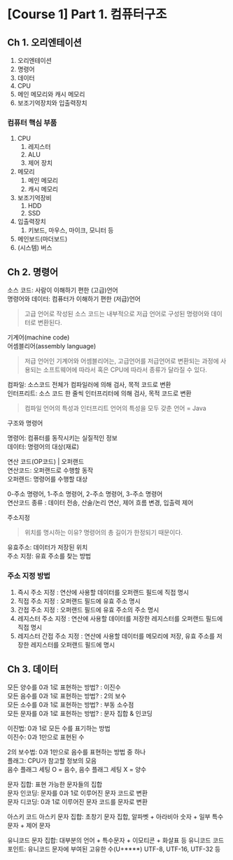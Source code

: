 # **[Course 1] Part 1. 컴퓨터구조**

## Ch 1. 오리엔테이션

1. 오리엔테이션
2. 명령어
3. 데이터
4. CPU
5. 메인 메모리와 캐시 메모리
6. 보조기억장치와 입출력장치

### 컴퓨터 핵심 부품
1. CPU
    1. 레지스터
    2. ALU
    3. 제어 장치
2. 메모리
    1. 메인 메모리
    2. 캐시 메모리
3. 보조기억장비
    1. HDD
    2. SSD
4. 입출력장치
    1. 키보드, 마우스, 마이크, 모니터 등
5. 메인보드(마더보드)
6. (시스템) 버스

## Ch 2. 명령어

소스 코드: 사람이 이해하기 편한 (고급)언어<br>
명령어와 데이터: 컴퓨터가 이해하기 편한 (저급)언어
> 고급 언어로 작성된 소스 코드는 내부적으로 저급 언어로 구성된 명령어와 데이터로 변환된다.

기계어(machine code)<br>
어셈블리어(assembly language)
> 저급 언어인 기계어와 어셈블리어는, 고급언어를 저급언어로 변환되는 과정에 사용되는 소프트웨어에 따라서 혹은 CPU에 따라서 종류가 달라질 수 있다.

컴파일: 소스코드 전체가 컴파일러에 의해 검사, 목적 코드로 변환<br>
인터프리트: 소스 코드 한 줄씩 인터프리터에 의해 검사, 목적 코드로 변환
> 컴파일 언어의 특성과 인터프리트 언어의 특성을 모두 갖춘 언어 = Java

구조와 명령어

명령어: 컴퓨터를 동작시키는 실질적인 정보<br>
데이터: 명령어의 대상(재료)

연산 코드(OP코드) | 오퍼랜드<br>
연산코드: 오퍼랜드로 수행할 동작<br>
오퍼랜드: 명령어를 수행할 대상

0-주소 명령어, 1-주소 명령어, 2-주소 명령어, 3-주소 명령어<br>
연산코드 종류 : 데이터 전송, 산술/논리 연산, 제어 흐름 변경, 입출력 제어

주소지정
> 위치를 명시하는 이유? 명령어의 총 길이가 한정되기 때문이다.

유효주소: 데이터가 저장된 위치<br>
주소 지정: 유효 주소를 찾는 방법

### 주소 지정 방법
1. 즉시 주소 지정 : 연산에 사용할 데이터를 오퍼랜드 필드에 직접 명시
2. 직접 주소 지정 : 오퍼랜드 필드에 유효 주소 명시
3. 간접 주소 지정 : 오퍼랜드 필드에 유효 주소의 주소 명시
4. 레지스터 주소 지정 : 연산에 사용할 데이터를 저장한 레지스터를 오퍼랜드 필드에 직접 명시
5. 레지스터 간접 주소 지정 : 연산에 사용할 데이터를 메모리에 저장, 유효 주소를 저장한 레지스터를 오퍼랜드 필드에 명시

## Ch 3. 데이터

모든 양수를 0과 1로 표현하는 방법? : 이진수<br>
모든 음수를 0과 1로 표현하는 방법? : 2의 보수<br>
모든 소수를 0과 1로 표현하는 방법? : 부동 소수점<br>
모든 문자를 0과 1로 표현하는 방법? : 문자 집합 & 인코딩

이진법: 0과 1로 모든 수를 표기하는 방법<br>
이진수: 0과 1만으로 표현된 수

2의 보수법: 0과 1만으로 음수를 표현하는 방법 중 하나<br>
플래그: CPU가 참고할 정보의 모음<br>
음수 플래그 세팅 O = 음수, 음수 플래그 세팅 X = 양수

문자 집합: 표현 가능한 문자들의 집합<br>
문자 인코딩: 문자를 0과 1로 이루어진 문자 코드로 변환<br>
문자 디코딩: 0과 1로 이루어진 문자 코드를 문자로 변환

아스키 코드
아스키 문자 집합: 초창기 문자 집합, 알파벳 + 아라비아 숫자 + 일부 특수 문자 + 제어 문자

유니코드 문자 집합: 대부분의 언어 + 특수문자 + 이모티콘 + 화살표 등
유니코드 코드 포인트: 유니코드 문자에 부여된 고유한 수(U+****)
UTF-8, UTF-16, UTF-32 등